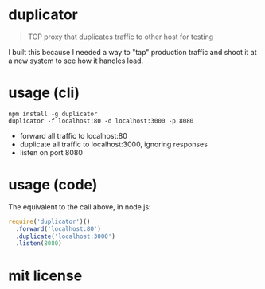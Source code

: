 # duplicator

> TCP proxy that duplicates traffic to other host for testing

I built this because I needed a way to "tap" production traffic and shoot it at a new system to see how it handles load.

# usage (cli)

```
npm install -g duplicator
duplicator -f localhost:80 -d localhost:3000 -p 8080
```

* forward all traffic to localhost:80
* duplicate all traffic to localhost:3000, ignoring responses
* listen on port 8080

# usage (code)

The equivalent to the call above, in node.js:

```js
require('duplicator')()
  .forward('localhost:80')
  .duplicate('localhost:3000')
  .listen(8080)
```

# mit license
